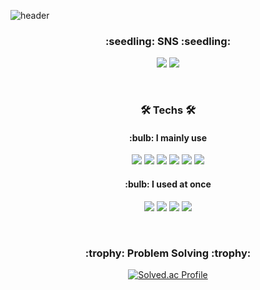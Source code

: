 ![header](https://capsule-render.vercel.app/api?type=slice&color=auto&height=300&section=header&text=JiwonHwang&fontSize=90)

<h3 align="center">:seedling: SNS :seedling:</h3>
<p align="center">
<a href="https://g-batman.tistory.com/" target="_blank"><img src="https://img.shields.io/badge/Tistory-000000?style=flat-squre&logo=tistory&logoColor=white"/></a>
<a href="https://www.instagram.com/g1__7070/" target="_blank"><img src="https://img.shields.io/badge/Instagram-E4405F?style=flat&logo=instagram&logoColor=white"/></a>
</p>

<br>
<h3 align="center">🛠︎ Techs 🛠︎</h3>
<h4 align="center">:bulb: I mainly use</h4>
<p align="center">
<img src="https://img.shields.io/badge/Python-3776AB?style=flat&logo=Python&logoColor=white">
<img src="https://img.shields.io/badge/Django-092E20?style=flat&logo=Django&logoColor=white">
<img src="https://img.shields.io/badge/JAVA-007396?style=flat&logo=openjdk&logoColor=white">
<img src="https://img.shields.io/badge/Spring-6DB33F?style=flat&logo=Spring&logoColor=white">
<img src="https://img.shields.io/badge/mysql-4479A1?style=flat&logo=mysql&logoColor=white">
<img src="https://img.shields.io/badge/html-E34F26?style=flat&logo=html5&logoColor=white">
</p>
<h4 align="center">:bulb: I used at once</h4>
<p align="center">
<img src="https://img.shields.io/badge/C-A8B9CC?style=flat&logo=C&logoColor=white">
<img src="https://img.shields.io/badge/css-1572B6?style=flat&logo=css3&logoColor=white">
<img src="https://img.shields.io/badge/Flask-000000?style=flat&logo=Flask&logoColor=white">
<img src="https://img.shields.io/badge/javascript-F7DF1E?logo=javascript&logoColor=white">
</p>

<br>

<p align="center">
<h3 align="center">:trophy: Problem Solving :trophy:</h3>
</p>


<div align="center">

[![Solved.ac Profile](http://mazassumnida.wtf/api/v2/generate_badge?boj=cutty824)](https://solved.ac/cutty824/)
</div>

<!--
**JiwonHwang01/JiwonHwang01** is a ✨ _special_ ✨ repository because its `README.md` (this file) appears on your GitHub profile.

Here are some ideas to get you started:

- 🔭 I’m currently working on ...
- 🌱 I’m currently learning ...
- 👯 I’m looking to collaborate on ...
- 🤔 I’m looking for help with ...
- 💬 Ask me about ...
- 📫 How to reach me: ...
- 😄 Pronouns: ...
- ⚡ Fun fact: ...
-->

